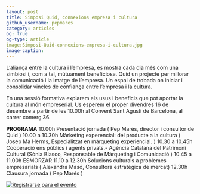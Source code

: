```yaml
---
layout: post
title: Simposi Quid, connexions empresa i cultura
github_username: pepmares
category: articles 
og: true
og-type: article
image:Simposi-Quid-connexions-empresa-i-cultura.jpg
image-caption: 
---
```


L’aliança entre la cultura i l’empresa, es mostra cada dia més com una simbiosi i, com a tal, mútuament beneficiosa. Quid un projecte per millorar la comunicació i la imatge de l’empresa. Un espai de trobada on iniciar i consolidar vincles de confiança entre l’empresa i la cultura.

En una sessió formativa explarem els usus i beneficis que pot aportar la cultura al món empreserial. Us esperem el proper divendres 16 de desembre a partir de les 10.00h al Convent Sant Agustí de Barcelona, al carrer comerç 36. 

**PROGRAMA**
10.00h Presentació jornada 
( Pep Marés, director i consultor de Quid )
10.00 a 10.30h Màrketing experencial: del producte a la cultura
( Josep Ma Herms, Especialitzat en màrqueting experiencial. )
10.30 a 10.45h Cooperació ens públics i agents privats.- Agència Catalana del Patrimoni Cultural
(Sònia Blasco, Responsable de Màrqueting i Comunicació )
10.45 a 11.00h ESMORZAR
11.10 a 12.30h Solucions culturals a problemes empresarials
( Alexandra Masó, Consultora estratègica de mercat)
12.30h Clausura jornada ( Pep Marés )

<a href="https://www.ticketea.com/entradas-taller-connexionsempresacultura/" title="Registrarse para el evento">
              <img src="https://d18t9gwja9h9h.cloudfront.net/assets/images/buttons/es/registeronline.png" alt="Registrarse para el evento" />
            </a>

